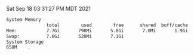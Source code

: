 Sat Sep 18 03:31:27 PM MDT 2021
```bash
System Memory
               total        used        free      shared  buff/cache   available
Mem:           7.7Gi       798Mi       5.0Gi       7.0Mi       1.9Gi       6.6Gi
Swap:          7.6Gi       520Mi       7.1Gi
System Storage
658M	.
```
